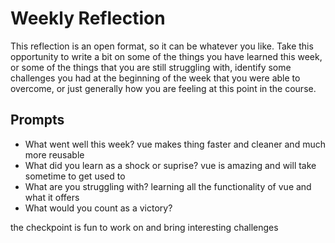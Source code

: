 # Weekly Reflection
This reflection is an open format, so it can be whatever you like. Take this opportunity to write a bit on some of the things you have learned this week, or some of the things that you are still struggling with, identify some challenges you had at the beginning of the week that you were able to overcome, or just generally how you are feeling at this point in the course.

## Prompts
- What went well this week?
vue makes thing faster and cleaner and much more reusable 
- What did you learn as a shock or suprise?
vue is amazing and will take sometime to get used to
- What are you struggling with?
learning all the functionality of vue and what it offers 
- What would you count as a victory?

the checkpoint is fun to work on and bring interesting challenges